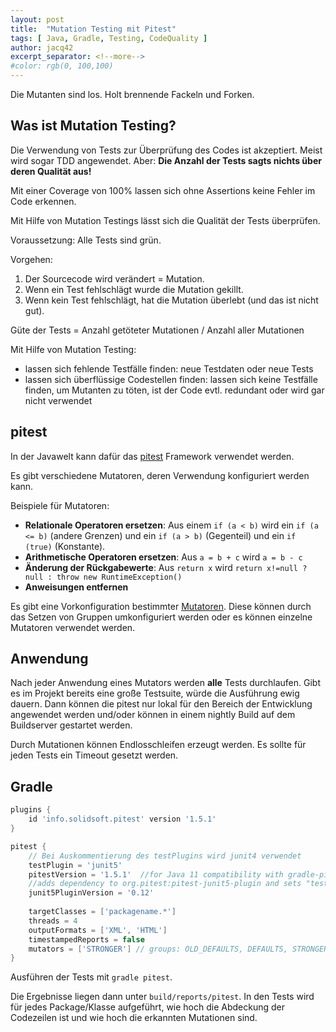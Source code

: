 ```yaml
---
layout: post
title:  "Mutation Testing mit Pitest"
tags: [ Java, Gradle, Testing, CodeQuality ]
author: jacq42
excerpt_separator: <!--more-->
#color: rgb(0, 100,100)
---
```


Die Mutanten sind los. Holt brennende Fackeln und Forken.

<!--more-->

## Was ist Mutation Testing?

Die Verwendung von Tests zur Überprüfung des Codes ist akzeptiert. Meist wird sogar TDD angewendet.
Aber: **Die Anzahl der Tests sagts nichts über deren Qualität aus!**

Mit einer Coverage von 100% lassen sich ohne Assertions keine Fehler im Code erkennen.

Mit Hilfe von Mutation Testings lässt sich die Qualität der Tests überprüfen. 

Voraussetzung: Alle Tests sind grün.

Vorgehen: 
1. Der Sourcecode wird verändert = Mutation.
2. Wenn ein Test fehlschlägt wurde die Mutation gekillt.
3. Wenn kein Test fehlschlägt, hat die Mutation überlebt (und das ist nicht gut).

Güte der Tests = Anzahl getöteter Mutationen / Anzahl aller Mutationen

Mit Hilfe von Mutation Testing:
* lassen sich fehlende Testfälle finden: neue Testdaten oder neue Tests
* lassen sich überflüssige Codestellen finden: lassen sich keine Testfälle finden, um Mutanten zu töten, ist der Code evtl. redundant oder wird gar nicht verwendet

## pitest

In der Javawelt kann dafür das [pitest](https://pitest.org/) Framework verwendet werden. 

Es gibt verschiedene Mutatoren, deren Verwendung konfiguriert werden kann. 

Beispiele für Mutatoren:
* **Relationale Operatoren ersetzen**: Aus einem `if (a < b)` wird ein `if (a <= b)` (andere Grenzen) und ein `if (a > b)` (Gegenteil) und ein `if (true)` (Konstante).
* **Arithmetische Operatoren ersetzen**: Aus `a = b + c` wird `a = b - c`
* **Änderung der Rückgabewerte**: Aus `return x` wird `return x!=null ? null : throw new RuntimeException()`
* **Anweisungen entfernen**

Es gibt eine Vorkonfiguration bestimmter [Mutatoren](https://pitest.org/quickstart/mutators/). Diese können durch das Setzen von Gruppen umkonfiguriert werden oder es können einzelne Mutatoren verwendet werden. 

## Anwendung

Nach jeder Anwendung eines Mutators werden **alle** Tests durchlaufen. Gibt es im Projekt bereits eine große Testsuite, würde die Ausführung ewig dauern. Dann können die pitest nur lokal für den Bereich der Entwicklung angewendet werden und/oder können in einem nightly Build auf dem Buildserver gestartet werden.

Durch Mutationen können Endlosschleifen erzeugt werden. Es sollte für jeden Tests ein Timeout gesetzt werden.

## Gradle

```groovy
plugins {
	id 'info.solidsoft.pitest' version '1.5.1'
}

pitest {
    // Bei Auskommentierung des testPlugins wird junit4 verwendet
    testPlugin = 'junit5'
	pitestVersion = '1.5.1'  //for Java 11 compatibility with gradle-pitest-plugin 1.3.0
	//adds dependency to org.pitest:pitest-junit5-plugin and sets "testPlugin" to "junit5"
    junit5PluginVersion = '0.12'
    
    targetClasses = ['packagename.*']
    threads = 4
    outputFormats = ['XML', 'HTML']
    timestampedReports = false
    mutators = ['STRONGER']	// groups: OLD_DEFAULTS, DEFAULTS, STRONGER, ALL
}
``` 
Ausführen der Tests mit `gradle pitest`.

Die Ergebnisse liegen dann unter `build/reports/pitest`. In den Tests wird für jedes Package/Klasse aufgeführt, wie hoch die Abdeckung der Codezeilen ist und wie hoch die erkannten Mutationen sind.